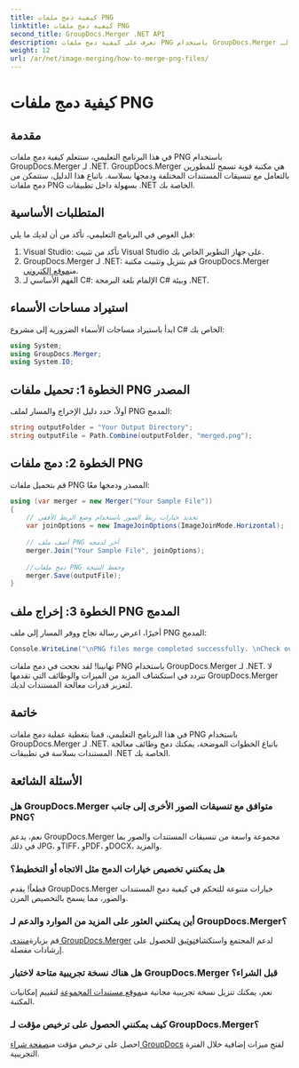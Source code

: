 ```yaml
---
title: كيفية دمج ملفات PNG
linktitle: كيفية دمج ملفات PNG
second_title: GroupDocs.Merger .NET API
description: تعرف على كيفية دمج ملفات PNG باستخدام GroupDocs.Merger لـ .NET. دليل خطوة بخطوة للتكامل السلس في تطبيقات .NET الخاصة بك.
weight: 12
url: /ar/net/image-merging/how-to-merge-png-files/
---
```


# كيفية دمج ملفات PNG

## مقدمة
في هذا البرنامج التعليمي، سنتعلم كيفية دمج ملفات PNG باستخدام GroupDocs.Merger لـ .NET. GroupDocs.Merger هي مكتبة قوية تسمح للمطورين بالتعامل مع تنسيقات المستندات المختلفة ودمجها بسلاسة. باتباع هذا الدليل، ستتمكن من دمج ملفات PNG بسهولة داخل تطبيقات .NET الخاصة بك.
## المتطلبات الأساسية
قبل الغوص في البرنامج التعليمي، تأكد من أن لديك ما يلي:
1. Visual Studio: تأكد من تثبيت Visual Studio على جهاز التطوير الخاص بك.
2.  GroupDocs.Merger لـ .NET: قم بتنزيل وتثبيت مكتبة GroupDocs.Merger من[موقع إلكتروني](https://releases.groupdocs.com/merger/net/).
3. الفهم الأساسي لـ C#: الإلمام بلغة البرمجة C# وبيئة .NET.

## استيراد مساحات الأسماء
ابدأ باستيراد مساحات الأسماء الضرورية إلى مشروع C# الخاص بك:
```csharp
using System; 
using GroupDocs.Merger;
using System.IO;
```
## الخطوة 1: تحميل ملفات PNG المصدر
أولاً، حدد دليل الإخراج والمسار لملف PNG المدمج:
```csharp
string outputFolder = "Your Output Directory";
string outputFile = Path.Combine(outputFolder, "merged.png");
```
## الخطوة 2: دمج ملفات PNG
قم بتحميل ملفات PNG المصدر ودمجها معًا:
```csharp
using (var merger = new Merger("Your Sample File"))
{
    // تحديد خيارات ربط الصور باستخدام وضع الربط الأفقي
    var joinOptions = new ImageJoinOptions(ImageJoinMode.Horizontal);
    
    // أضف ملف PNG آخر لدمجه
    merger.Join("Your Sample File", joinOptions);
    
    //دمج ملفات PNG وحفظ النتيجة
    merger.Save(outputFile);
}
```
## الخطوة 3: إخراج ملف PNG المدمج
أخيرًا، اعرض رسالة نجاح ووفر المسار إلى ملف PNG المدمج:
```csharp
Console.WriteLine("\nPNG files merge completed successfully. \nCheck output in {0}", outputFolder);
```
تهانينا! لقد نجحت في دمج ملفات PNG باستخدام GroupDocs.Merger لـ .NET. لا تتردد في استكشاف المزيد من الميزات والوظائف التي تقدمها GroupDocs.Merger لتعزيز قدرات معالجة المستندات لديك.


## خاتمة
في هذا البرنامج التعليمي، قمنا بتغطية عملية دمج ملفات PNG باستخدام GroupDocs.Merger لـ .NET. باتباع الخطوات الموضحة، يمكنك دمج وظائف معالجة المستندات بسلاسة في تطبيقات .NET الخاصة بك.
## الأسئلة الشائعة
### هل GroupDocs.Merger متوافق مع تنسيقات الصور الأخرى إلى جانب PNG؟
نعم، يدعم GroupDocs.Merger مجموعة واسعة من تنسيقات المستندات والصور بما في ذلك JPG، وTIFF، وPDF، وDOCX، والمزيد.
### هل يمكنني تخصيص خيارات الدمج مثل الاتجاه أو التخطيط؟
قطعاً! يقدم GroupDocs.Merger خيارات متنوعة للتحكم في كيفية دمج المستندات والصور، مما يسمح بالتخصيص المرن.
### أين يمكنني العثور على المزيد من الموارد والدعم لـ GroupDocs.Merger؟
 قم بزيارة[منتدى GroupDocs.Merger](https://forum.groupdocs.com/c/merger/32) لدعم المجتمع واستكشاف[توثيق](https://tutorials.groupdocs.com/merger/net/) للحصول على إرشادات مفصلة.
### هل هناك نسخة تجريبية متاحة لاختبار GroupDocs.Merger قبل الشراء؟
 نعم، يمكنك تنزيل نسخة تجريبية مجانية من[موقع مستندات المجموعة](https://releases.groupdocs.com/) لتقييم إمكانيات المكتبة.
### كيف يمكنني الحصول على ترخيص مؤقت لـ GroupDocs.Merger؟
 احصل على ترخيص مؤقت من[صفحة شراء GroupDocs](https://purchase.groupdocs.com/temporary-license/) لفتح ميزات إضافية خلال الفترة التجريبية.